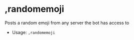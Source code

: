 # ,randomemoji
Posts a random emoji from any server the bot has access to<br/>
 - Usage: `,randomemoji`
